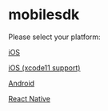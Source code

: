 # mobilesdk

Please select your platform:

[iOS](https://github.com/reblaze/mobilesdk/tree/master/ios)

[iOS (xcode11 support)](https://github.com/reblaze/mobilesdk/tree/master/ios-xcode11)

[Android](https://github.com/reblaze/mobilesdk/tree/master/android)

[React Native](https://github.com/reblaze/mobilesdk/tree/master/react-native)
